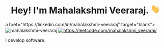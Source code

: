 <h1 align="center">Hey! I'm Mahalakshmi Veeraraj. <img src="hey.gif" width="30px">
</h1>
<div>
a href="https://linkedin.com/in/mahalakshmi-veeraraj" target="blank"><img align="center" src="https://raw.githubusercontent.com/rahuldkjain/github-profile-readme-generator/master/src/images/icons/Social/linked-in-alt.svg" alt="mahalakshmi-veeraraj" height="30px" width="30px" /></a>
<a href="https://www.leetcode.com/https://leetcode.com/mahalakshmi_veeraraj/" target="blank"><img align="center" src="https://raw.githubusercontent.com/rahuldkjain/github-profile-readme-generator/master/src/images/icons/Social/leet-code.svg" alt="https://leetcode.com/mahalakshmi_veeraraj/" height="30px" width="30pc" /></a>  
</div>
<p>I develop software.</p>
